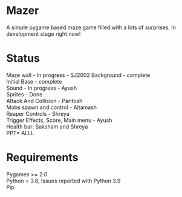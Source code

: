 # Mazer

A simple pygame based maze game filled with a lots of surprises. In development stage right now!

# Status

Maze wall - In progress - SJ2002
Background - complete  
Initial Base - complete  
Sound - In progress - Ayush  
Sprites - Done  
Attack And Collision - Paritosh  
Mobs spawn and control - Altamash  
Reaper Controls - Shreya  
Trigger Effects, Score, Main menu -  Ayush  
Health bar: Saksham and Shreya  
PPT= ALLL

# Requirements

Pygames >= 2.0  
Python = 3.8, Issues reported with Python 3.9  
Pip  
